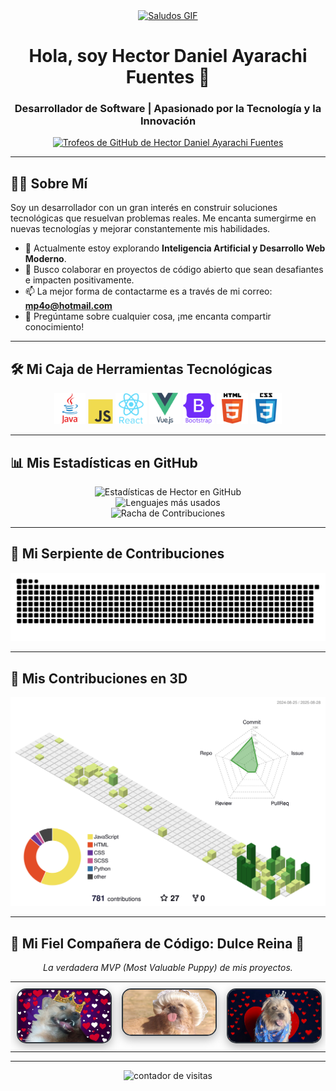 <div id="header" align="center">
  <a href="https://github.com/HectorDanielAyarachiFuentes">
    <img src="https://media.giphy.com/media/M9gbBd9nbDrOTu1Mqx/giphy.gif" width="100" alt="Saludos GIF"/>
  </a>
  <h1>Hola, soy Hector Daniel Ayarachi Fuentes 👋</h1>
  <h3>Desarrollador de Software | Apasionado por la Tecnología y la Innovación</h3>
</div>

<div align="center">
  <a href="https://codepen.io/HectorDanielAyarachiFuentes" title="Visita mi perfil en CodePen">
    <img src="[https://github-profile-trophy.vercel.app/?username=HectorDanielAyarachiFuentes&theme=dracula&column=4](https://github.com/HectorDanielAyarachiFuentes/fotos-dulce/blob/main/e1b15720-ef71-45ec-a6f9-4228ff59fcb5.jpeg?raw=true)" alt="Trofeos de GitHub de Hector Daniel Ayarachi Fuentes"/>
  </a>
</div>

---

## 👨‍💻 Sobre Mí

<p>
  Soy un desarrollador con un gran interés en construir soluciones tecnológicas que resuelvan problemas reales. Me encanta sumergirme en nuevas tecnologías y mejorar constantemente mis habilidades.
</p>

- 🌱 Actualmente estoy explorando **Inteligencia Artificial y Desarrollo Web Moderno**. <!-- ¡Recuerda completar esto con tus intereses actuales! -->
- 🚀 Busco colaborar en proyectos de código abierto que sean desafiantes e impacten positivamente.
- 📫 La mejor forma de contactarme es a través de mi correo: **mp4o@hotmail.com**
- 💬 Pregúntame sobre cualquier cosa, ¡me encanta compartir conocimiento!

---

## 🛠️ Mi Caja de Herramientas Tecnológicas

<p align="center">
  <a href="https://www.java.com" target="_blank" rel="noreferrer"><img src="https://raw.githubusercontent.com/devicons/devicon/master/icons/java/java-original-wordmark.svg" alt="java" width="50" height="50"/></a>
  <a href="https://developer.mozilla.org/en-US/docs/Web/JavaScript" target="_blank" rel="noreferrer"><img src="https://raw.githubusercontent.com/devicons/devicon/master/icons/javascript/javascript-original.svg" alt="javascript" width="40" height="40"/></a>
  <a href="https://reactjs.org/" target="_blank" rel="noreferrer"><img src="https://raw.githubusercontent.com/devicons/devicon/master/icons/react/react-original-wordmark.svg" alt="react" width="50" height="50"/></a>
  <a href="https://vuejs.org/" target="_blank" rel="noreferrer"><img src="https://raw.githubusercontent.com/devicons/devicon/master/icons/vuejs/vuejs-original-wordmark.svg" alt="vuejs" width="50" height="50"/></a>
  <a href="https://getbootstrap.com" target="_blank" rel="noreferrer"><img src="https://raw.githubusercontent.com/devicons/devicon/master/icons/bootstrap/bootstrap-plain-wordmark.svg" alt="bootstrap" width="50" height="50"/></a>
  <a href="https://www.w3.org/html/" target="_blank" rel="noreferrer"><img src="https://raw.githubusercontent.com/devicons/devicon/master/icons/html5/html5-original-wordmark.svg" alt="html5" width="50" height="50"/></a>
  <a href="https://www.w3schools.com/css/" target="_blank" rel="noreferrer"><img src="https://raw.githubusercontent.com/devicons/devicon/master/icons/css3/css3-original-wordmark.svg" alt="css3" width="50" height="50"/></a>
</p>

---

## 📊 Mis Estadísticas en GitHub

<div align="center">
  <img src="https://github-readme-stats.vercel.app/api?username=HectorDanielAyarachiFuentes&show_icons=true&theme=dark&include_all_commits=true&count_private=true" alt="Estadísticas de Hector en GitHub"/>
  <br/>
  <img src="https://github-readme-stats.vercel.app/api/top-langs/?username=HectorDanielAyarachiFuentes&layout=compact&langs_count=8&theme=dark" alt="Lenguajes más usados"/>
  <br/>
  <img src="https://github-readme-streak-stats.herokuapp.com/?user=HectorDanielAyarachiFuentes&theme=dark" alt="Racha de Contribuciones"/>
</div>

---

## 🐍 Mi Serpiente de Contribuciones

<div align="center">
  <!-- Asegúrate de que la acción de GitHub para generar esta imagen esté configurada y funcionando -->
  <!-- Ruta corregida para ser más robusta en entornos que no sean GitHub directamente -->
  <img src="https://raw.githubusercontent.com/HectorDanielAyarachiFuentes/HectorDanielAyarachiFuentes/output/github-contribution-grid-snake.svg" alt="Snake animation"/>
</div>

---

## 🧱 Mis Contribuciones en 3D

<div align="center">
  <!-- Asegúrate de que la acción de GitHub para generar esta imagen esté configurada y funcionando -->
  <img src="https://raw.githubusercontent.com/HectorDanielAyarachiFuentes/HectorDanielAyarachiFuentes/main/profile-3d-contrib/profile-green.svg" alt="Gráfico 3D de Contribuciones"/>
</div>

---

## 🐾 Mi Fiel Compañera de Código: Dulce Reina 🐾

<p align="center">
  <i>La verdadera MVP (Most Valuable Puppy) de mis proyectos.</i>
</p>

<table align="center" style="border: none; border-collapse: collapse;">
  <tr style="background-color: transparent;">
    <td align="center" valign="top" style="padding: 10px;">
      <!-- Asegúrate de que estas imágenes estén en tu repositorio principal -->
      <img src="Img\Dulce 3.jpg" alt="Dulce Reina" width="250" style="border-radius: 15px; border: 2px solid #30363d; box-shadow: 0 5px 15px rgba(0,0,0,0.3);"/>
    </td>
    <td align="center" valign="top" style="padding: 10px;">
      <img src="Img\Dulce 2.jpg" alt="Dulce Reina" width="250" style="border-radius: 15px; border: 2px solid #30363d; box-shadow: 0 5px 15px rgba(0,0,0,0.3);">
    </td>
    <td align="center" valign="top" style="padding: 10px;">
      <img src="Img\Dulce 1.jpg" alt="Dulce Reina" width="250" style="border-radius: 15px; border: 2px solid #30363d; box-shadow: 0 5px 15px rgba(0,0,0,0.3);"/>
    </td>
  </tr>
</table>

---

<div align="center">
  <img src="https://komarev.com/ghpvc/?username=HectorDanielAyarachiFuentes&label=Vistas%20del%20Perfil&color=0e75b6&style=flat" alt="contador de visitas"/>
</div>
